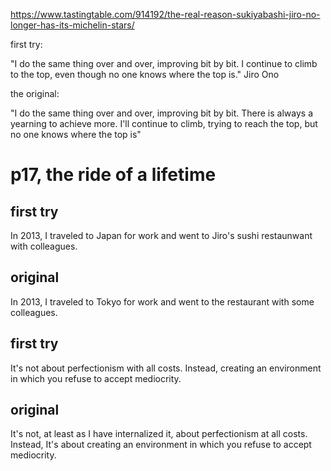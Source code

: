 https://www.tastingtable.com/914192/the-real-reason-sukiyabashi-jiro-no-longer-has-its-michelin-stars/

first try:

"I do the same thing over and over, improving bit by bit.
I continue to climb to the top, even though no one knows where the top is."
Jiro Ono

the original:

"I do the same thing over and over, improving bit by bit.
There is always a yearning to achieve more.
I'll continue to climb, trying to reach the top, but no one knows where the top is"

# p17, the ride of a lifetime

## first try

In 2013, I traveled to Japan for work and went to Jiro's sushi restaunwant with colleagues.

## original

In 2013, I traveled to Tokyo for work and went to the restaurant with some colleagues.

## first try

It's not about perfectionism with all costs.
Instead, creating an environment in which you refuse to accept mediocrity.

## original

It's not, at least as I have internalized it, about perfectionism at all costs.
Instead, It's about creating an environment in which you refuse to accept mediocrity.